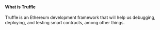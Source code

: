 #### What is Truffle

Truffle is an Ethereum development framework that will help us debugging, deploying, and testing smart contracts, among other things.





